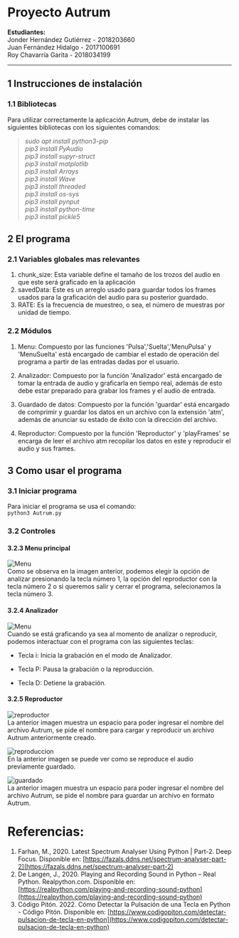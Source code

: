 
# Proyecto Autrum

<b>Estudiantes:</b><br>
Jonder Hernández Gutiérrez - 2018203660<br>
Juan Fernández Hidalgo - 2017100691 <br>
Roy Chavarría Garita - 2018034199 <br>

---

## 1 Instrucciones de instalación

### 1.1 Bibliotecas

Para utilizar correctamente la aplicación Autrum, debe de instalar las siguientes bibliotecas con los siguientes comandos:
<i>
> sudo apt install python3-pip  
> pip3 install PyAudio  
> pip3 install supyr-struct  
> pip3 install matplotlib  
> pip3 install Arrays  
> pip3 install Wave  
> pip3 install threaded  
> pip3 install os-sys  
> pip3 install pynput  
> pip3 install python-time  
> pip3 install pickle5  
</i>

## 2 El programa

### 2.1 Variables globales mas relevantes

1. chunk_size: Esta variable define el tamaño de los trozos del audio en que este será graficado en la aplicación 
2. savedData: Este es un arreglo usado para guardar todos los frames usados para la graficación del audio para su posterior guardado.
3. RATE: Es la frecuencia de muestreo, o sea, el número de muestras por unidad de tiempo.

### 2.2 Módulos

1. Menu: Compuesto por las funciones 'Pulsa','Suelta','MenuPulsa' y 'MenuSuelta' está encargado de cambiar el estado de operación del programa a partir de las entradas dadas por el usuario.

2. Analizador: Compuesto por la función 'Analizador' está encargado de tomar la entrada de audio y graficarla en tiempo real, además de esto debe estar preparado para grabar los frames y el audio de entrada.


3. Guardado de datos: Compuesto por la función 'guardar' está encargado de comprimir y guardar los datos en un archivo con la extensión 'atm', además de anunciar su estado de éxito con la dirección del archivo.

4. Reproductor: Compuesto por la función 'Reproductor' y 'playFrames' se encarga de leer el archivo atm recopilar los datos en este y reproducir el audio y sus frames.

## 3 Como usar el programa

### 3.1 Iniciar programa

Para iniciar el programa se usa el comando:  
```python3 Autrum.py```

### 3.2 Controles

#### 3.2.3 Menu principal

![Menu](img/menu.png "a")  
Como se observa en la imagen anterior, podemos elegir la opción de analizar presionando la tecla número 1, la opción del reproductor con la tecla número 2 o si queremos salir y cerrar el programa, selecionamos la tecla número 3.

#### 3.2.4 Analizador

![Menu](img/analizador.png "a")  
Cuando se está graficando ya sea al momento de analizar o reproducir, podemos interactuar con el programa con las siguientes teclas:

- Tecla i: Inicia la grabación en el modo de Analizador.

- Tecla P: Pausa la grabación o la reproducción.

- Tecla D: Detiene la grabación.

#### 3.2.5 Reproductor
![reproductor](img/reproductor.png "a")  
La anterior imagen muestra un espacio para poder ingresar el nombre del archivo Autrum, se pide el nombre para cargar y reproducir un archivo Autrum anteriormente creado.

![reproduccion](img/reproducir.png "a")  
En la anterior imagen se puede ver como se reproduce el audio previamente guardado.

![guardado](img/guardado.png "a")  
La anterior imagen muestra un espacio para poder ingresar el nombre del archivo Autrum, se pide el nombre para guardar un archivo en formato Autrum.

# Referencias:

1. Farhan, M., 2020. Latest Spectrum Analyser Using Python | Part-2. Deep Focus. Disponible en: [https://fazals.ddns.net/spectrum-analyser-part-2](https://fazals.ddns.net/spectrum-analyser-part-2)
2. De Langen, J., 2020. Playing and Recording Sound in Python – Real Python. Realpython.com. Disponible en: [https://realpython.com/playing-and-recording-sound-python](https://realpython.com/playing-and-recording-sound-python)
3. Código Pitón. 2022. Cómo Detectar la Pulsación de una Tecla en Python - Código Pitón. Disponible en: [https://www.codigopiton.com/detectar-pulsacion-de-tecla-en-python](https://www.codigopiton.com/detectar-pulsacion-de-tecla-en-python) 
